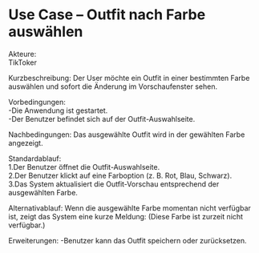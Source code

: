 # Use Case – Outfit nach Farbe auswählen

Akteure:  
TikToker

Kurzbeschreibung:
Der User möchte ein Outfit in einer bestimmten Farbe auswählen und sofort die Änderung im Vorschaufenster sehen.

Vorbedingungen:  
-Die Anwendung ist gestartet.  
-Der Benutzer befindet sich auf der Outfit-Auswahlseite.

Nachbedingungen:
Das ausgewählte Outfit wird in der gewählten Farbe angezeigt.

Standardablauf:  
1.Der Benutzer öffnet die Outfit-Auswahlseite.  
2.Der Benutzer klickt auf eine Farboption (z. B. Rot, Blau, Schwarz).  
3.Das System aktualisiert die Outfit-Vorschau entsprechend der ausgewählten Farbe.  

Alternativablauf: 
Wenn die ausgewählte Farbe momentan nicht verfügbar ist, zeigt das System eine kurze Meldung:
(Diese Farbe ist zurzeit nicht verfügbar.)

Erweiterungen:
-Benutzer kann das Outfit speichern oder zurücksetzen.
